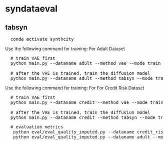 # syndataeval

## tabsyn
<pre>
  conda activate synthcity
</pre>
Use the following command for training:
For Adult Dataset
<pre>
  # train VAE first
  python main.py --dataname adult --method vae --mode train
  
  # after the VAE is trained, train the diffusion model
  python main.py --dataname adult --method tabsyn --mode train
</pre>
 Use the following command for training: For For Credit Risk Dataset
<pre>
  # train VAE first
  python main.py --dataname credit --method vae --mode train
  
  # after the VAE is trained, train the diffusion model
  python main.py --dataname credit --method tabsyn --mode train
</pre>
<pre>
  # evaluation metrics
   python eval/eval_quality_imputed.py --dataname credit_risk_dataset --model tabsyn --path synthetic/credit_risk_dataset/tabsyn.csv
   python eval/eval_quality_imputed.py --dataname adult --model tabsyn --path synthetic/adult/tabsyn.csv

</pre>

